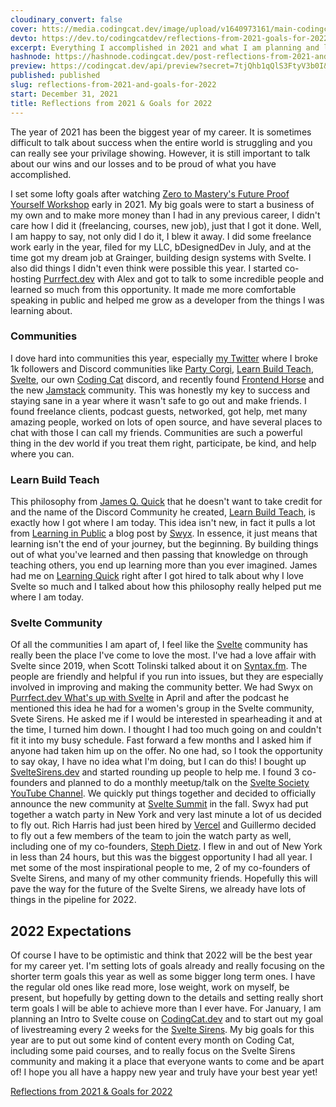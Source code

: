 ```yaml
---
cloudinary_convert: false
cover: htts://media.codingcat.dev/image/upload/v1640973161/main-codingcatdev-photo/og-image.jpg
devto: https://dev.to/codingcatdev/reflections-from-2021-goals-for-2022-3af8
excerpt: Everything I accomplished in 2021 and what I am planning and looking forward to in 2022.
hashnode: https://hashnode.codingcat.dev/post-reflections-from-2021-and-goals-for-2022
preview: https://codingcat.dev/api/preview?secret=7tjQhb1qQlS3FtyV3b0I&selectionType=post&selectionSlug=reflections-from-2021-and-goals-for-2022&_id=640c440f8659470a899f3e6362313877
published: published
slug: reflections-from-2021-and-goals-for-2022
start: December 31, 2021
title: Reflections from 2021 & Goals for 2022
---
```

The year of 2021 has been the biggest year of my career. It is sometimes difficult to talk about success when the entire world is struggling and you can really see your privilage showing. However, it is still important to talk about our wins and our losses and to be proud of what you have accomplished.

I set some lofty goals after watching [Zero to Mastery's Future Proof Yourself Workshop](https://academy.zerotomastery.io/p/future-proof-yourself?affcode=441520_gjue7n-1) early in 2021. My big goals were to start a business of my own and to make more money than I had in any previous career, I didn't care how I did it (freelancing, courses, new job), just that I got it done. Well, I am happy to say, not only did I do it, I blew it away. I did some freelance work early in the year, filed for my LLC, bDesignedDev in July, and at the time got my dream job at Grainger, building design systems with Svelte. I also did things I didn't even think were possible this year. I started co-hosting [Purrfect.dev](https://purrfect.dev/) with Alex and got to talk to some incredible people and learned so much from this opportunity. It made me more comfortable speaking in public and helped me grow as a developer from the things I was learning about.

### Communities

I dove hard into communities this year, especially [my Twitter](https://twitter.com/brittneypostma) where I broke 1k followers and Discord communities like [Party Corgi](https://discord.gg/partycorgi), [Learn Build Teach](https://discord.com/invite/vM2bagU), [Svelte](https://svelte.dev/chat), our own [Coding Cat](https://discord.gg/Z3ccFRzWMZ) discord, and recently found [Frontend Horse](https://frontend.horse/chat) and the new [Jamstack](https://discord.gg/jamstack) community. This was honestly my key to success and staying sane in a year where it wasn't safe to go out and make friends. I found freelance clients, podcast guests, networked, got help, met many amazing people, worked on lots of open source, and have several places to chat with those I can call my friends. Communities are such a powerful thing in the dev world if you treat them right, participate, be kind, and help where you can.

### Learn Build Teach

This philosophy from [James Q. Quick](https://www.jamesqquick.com/) that he doesn't want to take credit for and the name of the Discord Community he created, [Learn Build Teach](https://discord.com/invite/vM2bagU), is exactly how I got where I am today. This idea isn't new, in fact it pulls a lot from [Learning in Public](https://www.swyx.io/learn-in-public/) a blog post by [Swyx](https://www.swyx.io/). In essence, it just means that learning isn't the end of your journey, but the beginning. By building things out of what you've learned and then passing that knowledge on through teaching others, you end up learning more than you ever imagined. James had me on [Learning Quick](https://youtu.be/KJ-qMlZnMCE) right after I got hired to talk about why I love Svelte so much and I talked about how this philosophy really helped put me where I am today.

### Svelte Community

Of all the communities I am apart of, I feel like the [Svelte](https://svelte.dev/chat) community has really been the place I've come to love the most. I've had a love affair with Svelte since 2019, when Scott Tolinski talked about it on [Syntax.fm](https://syntax.fm/show/173/hasty-treat-wes-and-scott-look-at-svelte-3). The people are friendly and helpful if you run into issues, but they are especially involved in improving and making the community better. We had Swyx on [Purrfect.dev What's up with Svelte](https://codingcat.dev/podcast/1-15-whats-up-with-svelte) in April and after the podcast he mentioned this idea he had for a women's group in the Svelte community, Svete Sirens. He asked me if I would be interested in spearheading it and at the time, I turned him down. I thought I had too much going on and couldn't fit it into my busy schedule. Fast forward a few months and I asked him if anyone had taken him up on the offer. No one had, so I took the opportunity to say okay, I have no idea what I'm doing, but I can do this! I bought up [SvelteSirens.dev](https://sveltesirens.dev/) and started rounding up people to help me. I found 3 co-founders and planned to do a monthly meetup/talk on the [Svelte Society YouTube Channel](https://www.youtube.com/watch?v=3bjVQJwF6O8&list=PL8bMgX1kyZThkJ_Rk6AAFI4eY24g5XKwK). We quickly put things together and decided to officially announce the new community at [Svelte Summit](https://sveltesummit.com/) in the fall. Swyx had put together a watch party in New York and very last minute a lot of us decided to fly out. Rich Harris had just been hired by [Vercel](https://vercel.com/blog/vercel-welcomes-rich-harris-creator-of-svelte) and Guillermo decided to fly out a few members of the team to join the watch party as well, including one of my co-founders, [Steph Dietz](https://twitter.com/steph_dietz_). I flew in and out of New York in less than 24 hours, but this was the biggest opportunity I had all year. I met some of the most inspirational people to me, 2 of my co-founders of Svelte Sirens, and many of my other community friends. Hopefully this will pave the way for the future of the Svelte Sirens, we already have lots of things in the pipeline for 2022.

## 2022 Expectations

Of course I have to be optimistic and think that 2022 will be the best year for my career yet. I'm setting lots of goals already and really focusing on the shorter term goals this year as well as some bigger long term ones. I have the regular old ones like read more, lose weight, work on myself, be present, but hopefully by getting down to the details and setting really short term goals I will be able to achieve more than I ever have. For January, I am planning an Intro to Svelte couse on [CodingCat.dev](https://codingcat.dev/) and to start out my goal of livestreaming every 2 weeks for the [Svelte Sirens](https://sveltesirens.dev/). My big goals for this year are to put out some kind of content every month on Coding Cat, including some paid courses, and to really focus on the Svelte Sirens community and making it a place that everyone wants to come and be apart of! I hope you all have a happy new year and truly have your best year yet!

[Reflections from 2021 & Goals for 2022](Reflections%20from%202021%20&%20Goals%20for%202022%20640c440f8659470a899f3e6362313877/Reflections%20from%202021%20&%20Goals%20for%202022%2004508073344d481ab2d562cfccc47f4c.md)